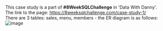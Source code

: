 This case study is a part of <b>#8WeekSQLChallenge</b> in 'Data With Danny'.
<br>The link to the page: https://8weeksqlchallenge.com/case-study-1/
<br>There are 3 tables: sales, menu, members - the ER diagram is as follows:
![image](https://github.com/HeatTransfer/SQL_Mastery_Marathon/assets/53636141/019ec8a9-0dc4-45d1-9226-33c5f1525d49)


